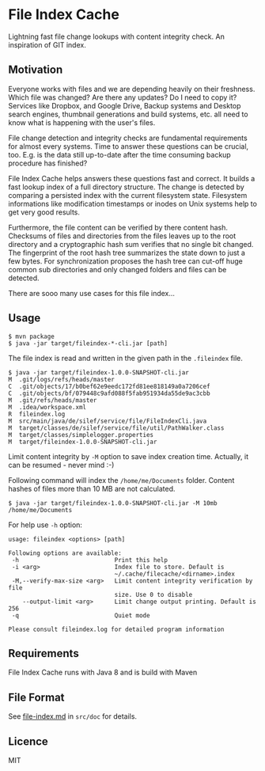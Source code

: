 # File Index Cache

Lightning fast file change lookups with content integrity check. An inspiration of
GIT index.

## Motivation
 
Everyone works with files and we are depending heavily on their freshness. Which
file was changed? Are there any updates? Do I need to copy it? Services like Dropbox,
and Google Drive, Backup systems and Desktop search engines, thumbnail generations 
and build systems, etc. all need to know what is happening with the user's files. 

File change detection and integrity checks are fundamental requirements for 
almost every systems. Time to answer these questions can be crucial, too. E.g. is
the data still up-to-date after the time consuming backup procedure has finished?

File Index Cache helps answers these questions fast and correct. It builds a fast 
lookup index of a full directory structure. The change is detected by comparing
a persisted index with the current filesystem state. Filesystem informations like
modification timestamps or inodes on Unix systems help to get very good results.

Furthermore, the file content can be verified by there content hash. Checksums of
files and directories from the files leaves up to the root directory and a
cryptographic hash sum verifies that no single bit changed. The fingerprint of 
the root hash tree summarizes the state down to just a few bytes. 
For synchronization proposes the hash tree can cut-off huge common sub directories 
and only changed folders and files can be detected.

There are sooo many use cases for this file index...

## Usage

    $ mvn package
    $ java -jar target/fileindex-*-cli.jar [path]
    
The file index is read and written in the given path in the `.fileindex` file.

    $ java -jar target/fileindex-1.0.0-SNAPSHOT-cli.jar 
    M  .git/logs/refs/heads/master
    C  .git/objects/17/b0bef62e9eedc172fd81ee818149a0a7206cef
    C  .git/objects/bf/079448c9afd088f5fab951934da55de9ac3cbb
    M  .git/refs/heads/master
    M  .idea/workspace.xml
    R  fileindex.log
    M  src/main/java/de/silef/service/file/FileIndexCli.java
    M  target/classes/de/silef/service/file/util/PathWalker.class
    M  target/classes/simplelogger.properties
    M  target/fileindex-1.0.0-SNAPSHOT-cli.jar

Limit content integrity by `-M` option to save index creation time. Actually, it
can be resumed - never mind :-)

Following command will index the `/home/me/Documents` folder. Content hashes of 
files more than 10 MB are not calculated. 

    $ java -jar target/fileindex-1.0.0-SNAPSHOT-cli.jar -M 10mb /home/me/Documents

For help use `-h` option:
 
    usage: fileindex <options> [path]

    Following options are available:
     -h                           Print this help
     -i <arg>                     Index file to store. Default is
                                  ~/.cache/filecache/<dirname>.index
     -M,--verify-max-size <arg>   Limit content integrity verification by file
                                  size. Use 0 to disable
        --output-limit <arg>      Limit change output printing. Default is 256
     -q                           Quiet mode
    
    Please consult fileindex.log for detailed program information

## Requirements

File Index Cache runs with Java 8 and is build with Maven

## File Format

See [file-index.md](src/doc/file-index.md) in `src/doc` for details.

## Licence

MIT